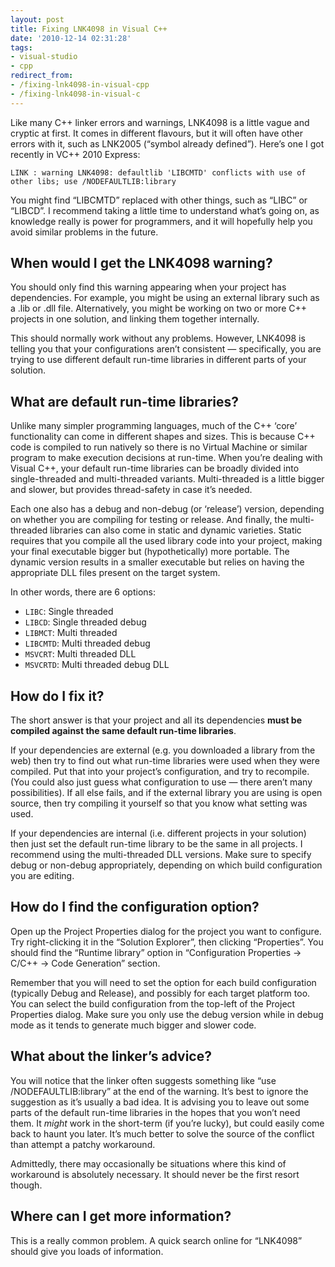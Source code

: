 ```yaml
---
layout: post
title: Fixing LNK4098 in Visual C++
date: '2010-12-14 02:31:28'
tags:
- visual-studio
- cpp
redirect_from:
- /fixing-lnk4098-in-visual-cpp
- /fixing-lnk4098-in-visual-c
---
```


Like many C++ linker errors and warnings, LNK4098 is a little vague and cryptic at first. It comes in different flavours, but it will often have other errors with it, such as LNK2005 (“symbol already defined”). Here’s one I got recently in VC++ 2010 Express:

```
LINK : warning LNK4098: defaultlib 'LIBCMTD' conflicts with use of other libs; use /NODEFAULTLIB:library
```

You might find “LIBCMTD” replaced with other things, such as “LIBC” or “LIBCD”. I recommend taking a little time to understand what’s going on, as knowledge really is power for programmers, and it will hopefully help you avoid similar problems in the future.

## When would I get the LNK4098 warning?

You should only find this warning appearing when your project has dependencies. For example, you might be using an external library such as a .lib or .dll file. Alternatively, you might be working on two or more C++ projects in one solution, and linking them together internally.

This should normally work without any problems. However, LNK4098 is telling you that your configurations aren’t consistent — specifically, you are trying to use different default run-time libraries in different parts of your solution.

## What are default run-time libraries?

Unlike many simpler programming languages, much of the C++ ‘core’ functionality can come in different shapes and sizes. This is because C++ code is compiled to run natively so there is no Virtual Machine or similar program to make execution decisions at run-time. When you’re dealing with Visual C++, your default run-time libraries can be broadly divided into single-threaded and multi-threaded variants. Multi-threaded is a little bigger and slower, but provides thread-safety in case it’s needed.

Each one also has a debug and non-debug (or ‘release’) version, depending on whether you are compiling for testing or release. And finally, the multi-threaded libraries can also come in static and dynamic varieties. Static requires that you compile all the used library code into your project, making your final executable bigger but (hypothetically) more portable. The dynamic version results in a smaller executable but relies on having the appropriate DLL files present on the target system.

In other words, there are 6 options:

- `LIBC`: Single threaded
- `LIBCD`: Single threaded debug
- `LIBMCT`: Multi threaded
- `LIBCMTD`: Multi threaded debug
- `MSVCRT`: Multi threaded DLL
- `MSVCRTD`: Multi threaded debug DLL

## How do I fix it?

The short answer is that your project and all its dependencies **must be compiled against the same default run-time libraries**.

If your dependencies are external (e.g. you downloaded a library from the web) then try to find out what run-time libraries were used when they were compiled. Put that into your project’s configuration, and try to recompile. (You could also just guess what configuration to use — there aren’t many possibilities). If all else fails, and if the external library you are using is open source, then try compiling it yourself so that you know what setting was used.

If your dependencies are internal (i.e. different projects in your solution) then just set the default run-time library to be the same in all projects. I recommend using the multi-threaded DLL versions. Make sure to specify debug or non-debug appropriately, depending on which build configuration you are editing.

## How do I find the configuration option?

Open up the Project Properties dialog for the project you want to configure. Try right-clicking it in the “Solution Explorer”, then clicking “Properties”. You should find the “Runtime library” option in “Configuration Properties &rarr; C/C++ &rarr; Code Generation” section.

Remember that you will need to set the option for each build configuration (typically Debug and Release), and possibly for each target platform too. You can select the build configuration from the top-left of the Project Properties dialog. Make sure you only use the debug version while in debug mode as it tends to generate much bigger and slower code.

## What about the linker’s advice?

You will notice that the linker often suggests something like “use /NODEFAULTLIB:library” at the end of the warning. It’s best to ignore the suggestion as it’s usually a bad idea. It is advising you to leave out some parts of the default run-time libraries in the hopes that you won’t need them. It _might_ work in the short-term (if you’re lucky), but could easily come back to haunt you later. It’s much better to solve the source of the conflict than attempt a patchy workaround.

Admittedly, there may occasionally be situations where this kind of workaround is absolutely necessary. It should never be the first resort though.

## Where can I get more information?

This is a really common problem. A quick search online for “LNK4098” should give you loads of information.
